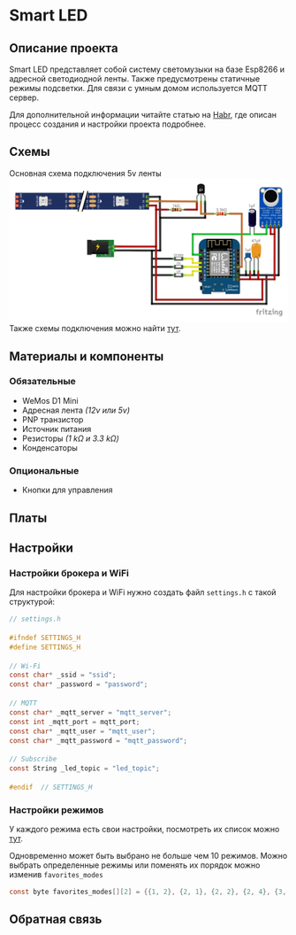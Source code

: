 # Smart LED

## Описание проекта

Smart LED представляет собой систему светомузыки на базе Esp8266 и адресной светодиодной ленты. Также предусмотрены
статичные режимы подсветки. Для связи с умным домом
используется MQTT сервер.

Для дополнительной информации читайте статью на [Habr](habr.com), где описан процесс создания и настройки проекта подробнее.

## Cхемы

Основная схема подключения 5v ленты
![SmartLED_5v.jpg](Schemes%2FSmartLED_5v.jpg)
Также схемы подключения можно найти [тут](Schemes).

## Материалы и компоненты

### Обязательные

* WeMos D1 Mini
* Адресная лента _(12v или 5v)_
* PNP транзистор
* Источник питания
* Резисторы _(1 kΩ и 3.3 kΩ)_
* Конденсаторы

### Опциональные

* Кнопки для управления

## Платы

## Настройки

### Настройки брокера и WiFi

Для настройки брокера и WiFi нужно создать файл `settings.h` с такой структурой:

```c
// settings.h

#ifndef SETTINGS_H
#define SETTINGS_H

// Wi-Fi
const char* _ssid = "ssid";
const char* _password = "password";

// MQTT
const char* _mqtt_server = "mqtt_server";
const int _mqtt_port = mqtt_port;
const char* _mqtt_user = "mqtt_user";
const char* _mqtt_password = "mqtt_password";

// Subscribe
const String _led_topic = "led_topic";

#endif  // SETTINGS_H
```

### Настройки режимов

У каждого режима есть свои настройки, посмотреть их список можно [тут](Mode_Table).

Одновременно может быть выбрано не больше чем 10 режимов. Можно выбрать определенные режимы или поменять их порядок
можно изменив `favorites_modes`

```c
const byte favorites_modes[][2] = {{1, 2}, {2, 1}, {2, 2}, {2, 4}, {3, 1}, {3, 3}, {4, 6}, {4, 7}, {4, 8}, {4, 9}};
```

## Обратная связь
